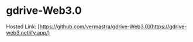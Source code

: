 # gdrive-Web3.0
Hosted Link: [https://github.com/vermastra/gdrive-Web3.0](https://gdrive-web3.netlify.app/)

